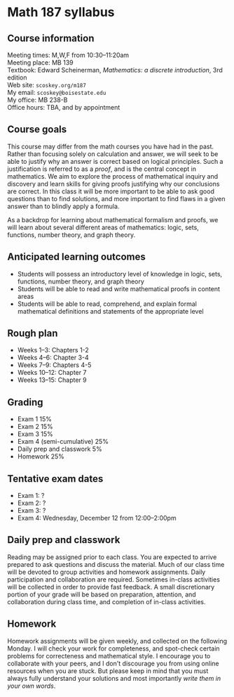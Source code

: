 # Math 187 syllabus

## Course information

Meeting times: M,W,F from 10:30&ndash;11:20am  
Meeting place: MB 139  
Textbook: Edward Scheinerman, *Mathematics: a discrete introduction*, 3rd edition  
Web site: `scoskey.org/m187`  
My email: `scoskey@boisestate.edu`  
My office: MB 238-B  
Office hours: TBA, and by appointment

## Course goals

This course may differ from the math courses you have had in the past. Rather than focusing solely on calculation and answer, we will seek to be able to justify why an answer is correct based on logical principles. Such a justification is referred to as a *proof*, and is the central concept in mathematics. We aim to explore the process of mathematical inquiry and discovery and learn skills for giving proofs justifying why our conclusions are correct. In this class it will be more important to be able to ask good questions than to find solutions, and more important to find flaws in a given answer than to blindly apply a formula.

As a backdrop for learning about mathematical formalism and proofs, we will learn about several different areas of mathematics: logic, sets, functions, number theory, and graph theory.

## Anticipated learning outcomes

* Students will possess an introductory level of knowledge in logic, sets, functions, number theory, and graph theory
* Students will be able to read and write mathematical proofs in content areas
* Students will be able to read, comprehend, and explain formal mathematical definitions and statements of the appropriate level

## Rough plan

* Weeks 1&ndash;3: Chapters 1-2
* Weeks 4&ndash;6: Chapter 3-4
* Weeks 7&ndash;9: Chapters 4-5
* Weeks 10&ndash;12: Chapter 7
* Weeks 13&ndash;15: Chapter 9

## Grading

* Exam 1 15%
* Exam 2 15%
* Exam 3 15%
* Exam 4 (semi-cumulative) 25%
* Daily prep and classwork 5%
* Homework 25%

## Tentative exam dates

* Exam 1: ?
* Exam 2: ?
* Exam 3: ?
* Exam 4: Wednesday, December 12 from 12:00&ndash;2:00pm

## Daily prep and classwork

Reading may be assigned prior to each class. You are expected to arrive prepared to ask questions and discuss the material. Much of our class time will be devoted to group activities and homework assignments. Daily participation and collaboration are required. Sometimes in-class activities will be collected in order to provide fast feedback. A small discretionary portion of your grade will be based on preparation, attention, and collaboration during class time, and completion of in-class activities.

## Homework

Homework assignments will be given weekly, and collected on the following Monday. I will check your work for completeness, and spot-check certain problems for correcteness and mathematical style. I encourage you to collaborate with your peers, and I don't discourage you from using online resources when you are stuck. But please keep in mind that you must always fully understand your solutions and most importantly *write them in your own words*.
